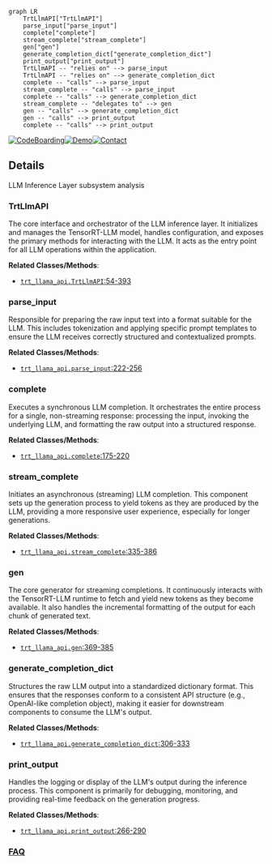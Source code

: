 ```mermaid
graph LR
    TrtLlmAPI["TrtLlmAPI"]
    parse_input["parse_input"]
    complete["complete"]
    stream_complete["stream_complete"]
    gen["gen"]
    generate_completion_dict["generate_completion_dict"]
    print_output["print_output"]
    TrtLlmAPI -- "relies on" --> parse_input
    TrtLlmAPI -- "relies on" --> generate_completion_dict
    complete -- "calls" --> parse_input
    stream_complete -- "calls" --> parse_input
    complete -- "calls" --> generate_completion_dict
    stream_complete -- "delegates to" --> gen
    gen -- "calls" --> generate_completion_dict
    gen -- "calls" --> print_output
    complete -- "calls" --> print_output
```

[![CodeBoarding](https://img.shields.io/badge/Generated%20by-CodeBoarding-9cf?style=flat-square)](https://github.com/CodeBoarding/GeneratedOnBoardings)[![Demo](https://img.shields.io/badge/Try%20our-Demo-blue?style=flat-square)](https://www.codeboarding.org/demo)[![Contact](https://img.shields.io/badge/Contact%20us%20-%20contact@codeboarding.org-lightgrey?style=flat-square)](mailto:contact@codeboarding.org)

## Details

LLM Inference Layer subsystem analysis

### TrtLlmAPI
The core interface and orchestrator of the LLM inference layer. It initializes and manages the TensorRT-LLM model, handles configuration, and exposes the primary methods for interacting with the LLM. It acts as the entry point for all LLM operations within the application.


**Related Classes/Methods**:

- <a href="https://github.com/KingXHJ/trt-llm-rag-linux/blob/master/trt_llama_api.py#L54-L393" target="_blank" rel="noopener noreferrer">`trt_llama_api.TrtLlmAPI`:54-393</a>


### parse_input
Responsible for preparing the raw input text into a format suitable for the LLM. This includes tokenization and applying specific prompt templates to ensure the LLM receives correctly structured and contextualized prompts.


**Related Classes/Methods**:

- <a href="https://github.com/KingXHJ/trt-llm-rag-linux/blob/master/trt_llama_api.py#L222-L256" target="_blank" rel="noopener noreferrer">`trt_llama_api.parse_input`:222-256</a>


### complete
Executes a synchronous LLM completion. It orchestrates the entire process for a single, non-streaming response: processing the input, invoking the underlying LLM, and formatting the raw output into a structured response.


**Related Classes/Methods**:

- <a href="https://github.com/KingXHJ/trt-llm-rag-linux/blob/master/trt_llama_api.py#L175-L220" target="_blank" rel="noopener noreferrer">`trt_llama_api.complete`:175-220</a>


### stream_complete
Initiates an asynchronous (streaming) LLM completion. This component sets up the generation process to yield tokens as they are produced by the LLM, providing a more responsive user experience, especially for longer generations.


**Related Classes/Methods**:

- <a href="https://github.com/KingXHJ/trt-llm-rag-linux/blob/master/trt_llama_api.py#L335-L386" target="_blank" rel="noopener noreferrer">`trt_llama_api.stream_complete`:335-386</a>


### gen
The core generator for streaming completions. It continuously interacts with the TensorRT-LLM runtime to fetch and yield new tokens as they become available. It also handles the incremental formatting of the output for each chunk of generated text.


**Related Classes/Methods**:

- <a href="https://github.com/KingXHJ/trt-llm-rag-linux/blob/master/trt_llama_api.py#L369-L385" target="_blank" rel="noopener noreferrer">`trt_llama_api.gen`:369-385</a>


### generate_completion_dict
Structures the raw LLM output into a standardized dictionary format. This ensures that the responses conform to a consistent API structure (e.g., OpenAI-like completion object), making it easier for downstream components to consume the LLM's output.


**Related Classes/Methods**:

- <a href="https://github.com/KingXHJ/trt-llm-rag-linux/blob/master/trt_llama_api.py#L306-L333" target="_blank" rel="noopener noreferrer">`trt_llama_api.generate_completion_dict`:306-333</a>


### print_output
Handles the logging or display of the LLM's output during the inference process. This component is primarily for debugging, monitoring, and providing real-time feedback on the generation progress.


**Related Classes/Methods**:

- <a href="https://github.com/KingXHJ/trt-llm-rag-linux/blob/master/trt_llama_api.py#L266-L290" target="_blank" rel="noopener noreferrer">`trt_llama_api.print_output`:266-290</a>




### [FAQ](https://github.com/CodeBoarding/GeneratedOnBoardings/tree/main?tab=readme-ov-file#faq)